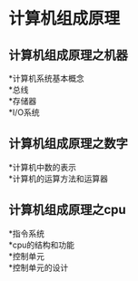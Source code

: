 # 计算机组成原理

## 计算机组成原理之机器
*计算机系统基本概念<br/>
*总线<br/>
*存储器<br/>
*I/O系统<br/>
## 计算机组成原理之数字
*计算机中数的表示<br/>
*计算机的运算方法和运算器<br/>
## 计算机组成原理之cpu
*指令系统<br/>
*cpu的结构和功能<br/>
*控制单元<br/>
*控制单元的设计<br/>
